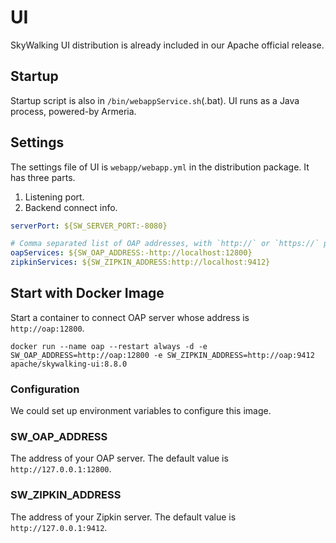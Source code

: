# UI
SkyWalking UI distribution is already included in our Apache official release.

## Startup
Startup script is also in `/bin/webappService.sh`(.bat). UI runs as a Java process, powered-by Armeria.

## Settings
The settings file of UI is  `webapp/webapp.yml` in the distribution package. It has three parts.

1. Listening port.
1. Backend connect info.

```yaml
serverPort: ${SW_SERVER_PORT:-8080}

# Comma separated list of OAP addresses, with `http://` or `https://` prefix.
oapServices: ${SW_OAP_ADDRESS:-http://localhost:12800}
zipkinServices: ${SW_ZIPKIN_ADDRESS:http://localhost:9412}
```

## Start with Docker Image

Start a container to connect OAP server whose address is `http://oap:12800`.

```shell
docker run --name oap --restart always -d -e SW_OAP_ADDRESS=http://oap:12800 -e SW_ZIPKIN_ADDRESS=http://oap:9412 apache/skywalking-ui:8.8.0
```

### Configuration

We could set up environment variables to configure this image.

### SW_OAP_ADDRESS

The address of your OAP server. The default value is `http://127.0.0.1:12800`.

### SW_ZIPKIN_ADDRESS

The address of your Zipkin server. The default value is `http://127.0.0.1:9412`.
